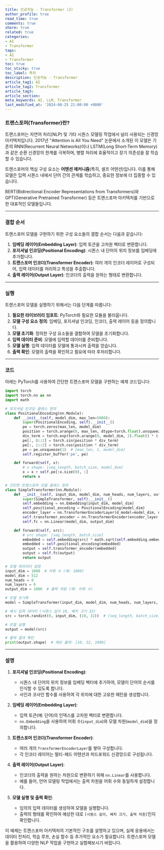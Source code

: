 ```yaml
---
title: 인공지능 - Transformer (2)
author_profile: true
read_time: true
comments: true
share: true
related: true
categories:
- AI
- Transformer
tags:
- AI
- Transformer
toc: true
toc_sticky: true
toc_label: 목차
description: 인공지능 - Transformer
article_tag1: AI
article_tag2: Transformer
article_tag3: 
article_section: 
meta_keywords: AI, LLM, Transformer
last_modified_at: '2024-08-25 21:00:00 +0800'
---
```


### 트랜스포머(Transformer)란?
트랜스포머는 자연어 처리(NLP) 및 기타 시퀀스 모델링 작업에서 널리 사용되는 신경망 아키텍처입니다. 2017년 "Attention is All You Need" 논문에서 소개된 이 모델은 기존의 RNN(Recurrent Neural Networks)이나 LSTM(Long Short-Term Memory)과 같은 순환 신경망의 한계를 극복하며, 병렬 처리에 효율적이고 장기 의존성을 잘 학습할 수 있습니다.

트랜스포머의 핵심 구성 요소는 **어텐션 메커니즘**(특히, 셀프 어텐션)입니다. 이를 통해 모델은 입력 시퀀스 내에서 단어 간의 관계를 학습하고, 중요한 정보에 더 집중할 수 있습니다.

BERT(Bidirectional Encoder Representations from Transformers)와 GPT(Generative Pretrained Transformer) 등은 트랜스포머 아키텍처를 기반으로 한 대표적인 모델들입니다.

---

### 결합 순서

트랜스포머 모델을 구현하기 위한 구성 요소들의 결합 순서는 다음과 같습니다:

1. **임베딩 레이어(Embedding Layer)**: 입력 토큰을 고차원 벡터로 변환합니다.
2. **포지셔널 인코딩(Positional Encoding)**: 시퀀스 내 단어의 위치 정보를 임베딩에 추가합니다.
3. **트랜스포머 인코더(Transformer Encoder)**: 여러 개의 인코더 레이어로 구성되어, 입력 데이터를 처리하고 특성을 추출합니다.
4. **출력 레이어(Output Layer)**: 인코더의 출력을 원하는 형태로 변환합니다.

---

### 실행

트랜스포머 모델을 실행하기 위해서는 다음 단계를 따릅니다:

1. **필요한 라이브러리 임포트**: PyTorch와 필요한 모듈을 불러옵니다.
2. **모델 구성 요소 정의**: 임베딩, 포지셔널 인코딩, 인코더, 출력 레이어 등을 정의합니다.
3. **모델 초기화**: 정의한 구성 요소들을 결합하여 모델을 초기화합니다.
4. **입력 데이터 준비**: 모델에 입력할 데이터를 준비합니다.
5. **모델 실행**: 입력 데이터를 모델에 통과시켜 출력을 얻습니다.
6. **출력 확인**: 모델의 출력을 확인하고 필요에 따라 후처리합니다.

---

### 코드

아래는 PyTorch를 사용하여 간단한 트랜스포머 모델을 구현하는 예제 코드입니다:

```python
import torch
import torch.nn as nn
import math

# 포지셔널 인코딩 클래스 정의
class PositionalEncoding(nn.Module):
    def __init__(self, model_dim, max_len=5000):
        super(PositionalEncoding, self).__init__()
        pe = torch.zeros(max_len, model_dim)
        position = torch.arange(0, max_len, dtype=torch.float).unsqueeze(1)
        div_term = torch.exp(torch.arange(0, model_dim, 2).float() * (-math.log(10000.0) / model_dim))
        pe[:, 0::2] = torch.sin(position * div_term)
        pe[:, 1::2] = torch.cos(position * div_term)
        pe = pe.unsqueeze(1)  # [max_len, 1, model_dim]
        self.register_buffer('pe', pe)

    def forward(self, x):
        # x shape: [seq_length, batch_size, model_dim]
        x = x + self.pe[:x.size(0), :]
        return x

# 간단한 트랜스포머 모델 클래스 정의
class SimpleTransformer(nn.Module):
    def __init__(self, input_dim, model_dim, num_heads, num_layers, output_dim):
        super(SimpleTransformer, self).__init__()
        self.embedding = nn.Embedding(input_dim, model_dim)
        self.positional_encoding = PositionalEncoding(model_dim)
        encoder_layer = nn.TransformerEncoderLayer(d_model=model_dim, nhead=num_heads)
        self.transformer_encoder = nn.TransformerEncoder(encoder_layer, num_layers=num_layers)
        self.fc = nn.Linear(model_dim, output_dim)

    def forward(self, src):
        # src shape: [seq_length, batch_size]
        embedded = self.embedding(src) * math.sqrt(self.embedding.embedding_dim)
        embedded = self.positional_encoding(embedded)
        output = self.transformer_encoder(embedded)
        output = self.fc(output)
        return output

# 모델 파라미터 설정
input_dim = 1000  # 어휘 수 (예: 1000)
model_dim = 512
num_heads = 8
num_layers = 6
output_dim = 1000  # 출력 차원 (예: 어휘 수)

# 모델 초기화
model = SimpleTransformer(input_dim, model_dim, num_heads, num_layers, output_dim)

# 예시 입력 데이터 (시퀀스 길이 10, 배치 크기 32)
src = torch.randint(0, input_dim, (10, 32))  # [seq_length, batch_size]

# 모델 실행
output = model(src)

# 출력 결과 확인
print(output.shape)  # 예상 출력: [10, 32, 1000]
```

---

### 설명

1. **포지셔널 인코딩(Positional Encoding)**:
   - 시퀀스 내 단어의 위치 정보를 임베딩 벡터에 추가하여, 모델이 단어의 순서를 인식할 수 있도록 합니다.
   - 사인과 코사인 함수를 사용하여 각 위치에 대한 고유한 패턴을 생성합니다.

2. **임베딩 레이어(Embedding Layer)**:
   - 입력 토큰(예: 단어)의 인덱스를 고차원 벡터로 변환합니다.
   - `nn.Embedding`을 사용하여 어휘 수(`input_dim`)와 모델 차원(`model_dim`)을 정의합니다.

3. **트랜스포머 인코더(Transformer Encoder)**:
   - 여러 개의 `TransformerEncoderLayer`를 쌓아 구성합니다.
   - 각 인코더 레이어는 멀티-헤드 어텐션과 피드포워드 신경망으로 구성됩니다.

4. **출력 레이어(Output Layer)**:
   - 인코더의 출력을 원하는 차원으로 변환하기 위해 `nn.Linear`를 사용합니다.
   - 예를 들어, 언어 모델링 작업에서는 출력 차원을 어휘 수와 동일하게 설정합니다.

5. **모델 실행 및 출력 확인**:
   - 임의의 입력 데이터를 생성하여 모델을 실행합니다.
   - 출력의 형태를 확인하여 예상한 대로 `[시퀀스 길이, 배치 크기, 출력 차원]`인지 확인합니다.

이 예제는 트랜스포머 아키텍처의 기본적인 구조를 설명하고 있으며, 실제 응용에서는 데이터 전처리, 학습 루프, 손실 함수 등 추가적인 요소가 필요합니다. 트랜스포머 모델을 활용하여 다양한 NLP 작업을 구현하고 실험해보시기 바랍니다.